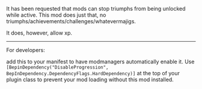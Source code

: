 It has been requested that mods can stop triumphs from being unlocked while active.
This mod does just that, no triumphs/achievements/challenges/whatevermajigs.

It does, however, allow xp.

---

For developers:

add this to your manifest to have modmanagers automatically enable it.
Use `[BepinDependency("DisableProgression", BepInDependency.DependencyFlags.HardDependency)]` at the top of your plugin class to prevent your mod loading without this mod installed.